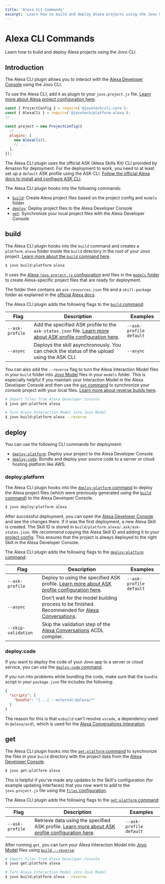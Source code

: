 ```yaml
---
title: 'Alexa CLI Commands'
excerpt: 'Learn how to build and deploy Alexa projects using the Jovo CLI.'
---
```


# Alexa CLI Commands

Learn how to build and deploy Alexa projects using the Jovo CLI.

## Introduction

The Alexa CLI plugin allows you to interact with the [Alexa Developer Console](https://developer.amazon.com/alexa/console/ask#/) using the Jovo CLI.

To use the Alexa CLI, add it as plugin to your `jovo.project.js` file. [Learn more about Alexa project configuration here](./project-config.md).

```js
const { ProjectConfig } = require('@jovotech/cli-core');
const { AlexaCli } = require('@jovotech/platform-alexa');
// ...

const project = new ProjectConfig({
  // ...
  plugins: [
    new AlexaCli(),
    // ...
  ],
});
```

The Alexa CLI plugin uses the official ASK (Alexa Skills Kit) CLI provided by Amazon for deployment. For the deployment to work, you need to at least set up a `default` ASK profile using the ASK CLI. [Follow the official Alexa docs to install and configure ASK CLI](https://developer.amazon.com/en-US/docs/alexa/smapi/quick-start-alexa-skills-kit-command-line-interface.html).

The Alexa CLI plugin hooks into the following commands:

- [`build`](#build): Create Alexa project files based on the project config and `models` folder
- [`deploy`](#deploy): Deploy project files to the Alexa Developer Console
- [`get`](#get): Synchronize your local project files with the Alexa Developer Console

## build

The Alexa CLI plugin hooks into the `build` command and creates a `platform.alexa` folder inside the `build` directory in the root of your Jovo project. [Learn more about the `build` command here](https://www.jovo.tech/docs/build-command).

```sh
$ jovo build:platform alexa
```

It uses the [Alexa `jovo.project.js` configuration](./project-config.md) and files in the [`models` folder](https://www.jovo.tech/docs/models) to create Alexa-specific project files that are ready for deployment.

The folder then contains an `ask-resources.json` file and a `skill-package` folder as explained in the [official Alexa docs](https://developer.amazon.com/en-US/docs/alexa/smapi/ask-cli-intro.html#skill-project-structure).

The Alexa CLI plugin adds the following flags to the [`build` command](https://www.jovo.tech/docs/build-command):

| Flag            | Description                                                                                                                                     | Examples                |
| --------------- | ----------------------------------------------------------------------------------------------------------------------------------------------- | ----------------------- |
| `--ask-profile` | Add the specified ASK profile to the `ask-states.json` file. [Learn more about ASK profile configuration here](./project-config.md#askprofile). | `--ask-profile default` |
| `--async`       | Deploys the skill asynchronously. You can check the status of the upload using the ASK CLI.                                                     | `--async`               |


You can also add the `--reverse` flag to turn the Alexa Interaction Model files in your `build` folder into [Jovo Model](https://www.jovo.tech/docs/models) files in your `models` folder. This is especially helpful if you maintain your Interaction Model in the Alexa Developer Console and then use the [`get` command](#get) to synchronize your console project with your local files. [Learn more about reverse builds here](https://www.jovo.tech/docs/build-command#reverse-build).

```sh
# Import files from Alexa Developer Console
$ jovo get:platform alexa

# Turn Alexa Interaction Model into Jovo Model
$ jovo build:platform alexa --reverse
```

## deploy

You can use the following CLI commands for deployment:

- [`deploy:platform`](#deploy-platform): Deploy your project to the Alexa Developer Console.
- [`deploy:code`](#deploy-code): Bundle and deploy your source code to a server or cloud hosting platform like AWS.
### deploy:platform

The Alexa CLI plugin hooks into the [`deploy:platform` command](https://www.jovo.tech/docs/deploy-command#deploy-platform) to deploy the Alexa project files (which were previously generated using the [`build` command](#build)) to the Alexa Developer Console.

```sh
$ jovo deploy:platform alexa
```

After successful deployment, you can open the [Alexa Developer Console](https://developer.amazon.com/alexa/console/ask#/) and see the changes there. If it was the first deployment, a new Alexa Skill is created. The Skill ID is stored in `build/platform.alexa/.ask/ask-states.json`. We recommend copying the Alexa Skill ID and adding it to your [project config](project-config.md#skillid). This ensures that the project is always deployed to the right Skill in the Alexa Developer Console.

The Alexa CLI plugin adds the following flags to the [`deploy:platform` command](https://www.jovo.tech/docs/deploy-command#deploy-platform):

| Flag            | Description                                                                                                                   | Examples                |
| --------------- | ----------------------------------------------------------------------------------------------------------------------------- | ----------------------- |
| `--ask-profile` | Deploy to using the specified ASK profile. [Learn more about ASK profile configuration here](./project-config.md#askprofile). | `--ask-profile default` |
| `--async` | Don't wait for the model building process to be finished. Recommended for [Alexa Conversations](./alexa-conversations.md#manage-files). |  |
| `--skip-validation` | Skip the validation step of the [Alexa Conversations](./alexa-conversations.md#manage-files) ACDL compiler. |  |

### deploy:code 

If you want to deploy the code of your Jovo app to a server or cloud service, you can use the [`deploy:code` command](https://www.jovo.tech/docs/deploy-command#deploy-code).

If you run into problems while bundling the code, make sure that the `bundle` script in your `package.json` file includes the following:

```json
{
  "scripts": {
    "bundle": "[...] --external:@alexa/*"
  }
}
```

The reason for this is that `esbuild` can't resolve `vscode`, a dependency used in `@alexa/acdl`, which is used for the [Alexa Conversations integration](./alexa-conversations.md).


## get

The Alexa CLI plugin hooks into the [`get:platform` command](https://www.jovo.tech/docs/get-command#get:platform) to synchronize the files in your `build` directory with the project data from the [Alexa Developer Console](https://developer.amazon.com/alexa/console/ask#/).

```sh
$ jovo get:platform alexa
```

This is helpful if you've made any updates to the Skill's configuration (for example updating interfaces) that you now want to add to the `jovo.project.js` file using the [`files` configuration](/.project-config.md#files).

The Alexa CLI plugin adds the following flags to the [`get:platform` command](https://www.jovo.tech/docs/get-command#get-platform):

| Flag            | Description                                                                                                                       | Examples                |
| --------------- | --------------------------------------------------------------------------------------------------------------------------------- | ----------------------- |
| `--ask-profile` | Retrieve data using the specified ASK profile. [Learn more about ASK profile configuration here](./project-config.md#askprofile). | `--ask-profile default` |


After running `get`, you can turn your Alexa Interaction Model into [Jovo Model](https://www.jovo.tech/docs/models) files using [`build --reverse`](#build):

```sh
# Import files from Alexa Developer Console
$ jovo get:platform alexa

# Turn Alexa Interaction Model into Jovo Model
$ jovo build:platform alexa --reverse
```